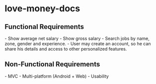 # love-money-docs

<h2>Functional Requirements</h2>
- Show average net salary
- Show gross salary
- Search jobs by name, zone, gender and experience.
- User may create an account, so he can share his details and access to other personalized features.

<h2>Non-Functional Requirements</h2>
- MVC
- Multi-platform (Android + Web)
- Usability
